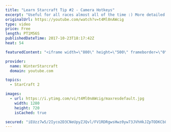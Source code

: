 ```yaml
---
title: "Learn Starcraft Tip #2 - Camera Hotkeys"
excerpt: "Useful for all races almost all of the time :) More detailed guides/tutorials under the learn to play starcraft playlist."
originalUrl: https://youtube.com/watch?v=t4Ml0nAWcig
type: video
price: Free
length: PT1M56S
publishedDateTime: 2017-10-23T18:17:42Z
heat: 54

featuredContent: "<iframe width=\"800\" height=\"500\" frameborder=\"0\" src=\"https://www.youtube.com/embed/t4Ml0nAWcig\" allow=\"accelerometer; autoplay; encrypted-media; gyroscope; picture-in-picture\" allowfullscreen></iframe>"

provider:
  name: WinterStarcraft
  domain: youtube.com

topics:
  - StarCraft 2

images:
  - url: https://i.ytimg.com/vi/t4Ml0nAWcig/maxresdefault.jpg
    width: 1280
    height: 720
    isCached: true

secured: "iEUzz7w5/2Iyco2D3CNeUpyZJQvl/FV1RDRgwsHwz0yw73JVhHkJZpTODKCb8upiqDO5+sX8yBY+jobi8MrdqFaJxhZzMbxjEGrO7ftB7hT+ZALOTNypOGhBFZe8ijD9yB3T667Rn0WN+cAEIYBavlrAypWj9kixDOtyGda1IOu93LC94qL/Hofe+MNOD/E0QAREMYqg0Ue3SdZGHqihYv417vyFO8DA2WzWPqMcve4DgZDgisagzXLUyeVk+z5dIpnGhQgnfqAgTxf0aS3dsilNzcepvKltOEp6pstbKxWG/itIg5ROGwu5TkRMgVyfldNvr+wTzgz7IO2u45dZGvZI0it5q4j9VqbbUFEmcMzXiP4IiuGwFH9bueiDCtxoWDqahA6PwUJsJJF73pJ2A811d9YgTvo6vMTnWqxpshw=;Rac0P147nIikdYxIeJ2FLQ=="
---
```


